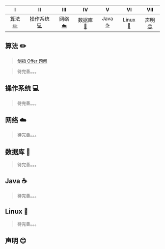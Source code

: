| Ⅰ | Ⅱ | Ⅲ | Ⅳ | Ⅴ | Ⅵ | Ⅶ |
| :--------: | :---------: | :---------: | :---------: | :-------: | :-------:| :------:|
| 算法[:pencil2:](#算法-pencil2) | 操作系统[:computer:](#操作系统-computer)  |网络[:cloud:](#网络-cloud)  |数据库[:floppy_disk:](#数据库-floppy_disk)| Java [:coffee:](#java-coffee)| Linux [:cactus:](#Linux-:cactus:)| 声明[:blush:](#声明-blush) |



## 算法 :pencil2:

> [剑指 Offer 题解](https://github.com/gyl-coder/InterviewNotebook/blob/master/src/algorithm/%E5%89%91%E6%8C%87Offer%E9%A2%98%E8%A7%A3.md)

> 待完善。。。

## 操作系统 :computer:

> 待完善。。。


## 网络 :cloud:

> 待完善。。。


## 数据库 :floppy_disk:

> 待完善。。。

## Java :coffee:

> 待完善。。。

## Linux :cactus:

> 待完善。。。

## 声明 :blush:





